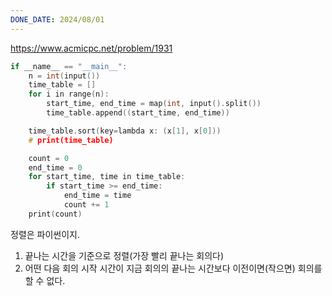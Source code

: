 ```yaml
---
DONE_DATE: 2024/08/01
---
```


https://www.acmicpc.net/problem/1931

```c++
if __name__ == "__main__":
    n = int(input())
    time_table = []
    for i in range(n):
        start_time, end_time = map(int, input().split())
        time_table.append((start_time, end_time))

    time_table.sort(key=lambda x: (x[1], x[0]))
    # print(time_table)

    count = 0
    end_time = 0
    for start_time, time in time_table:
        if start_time >= end_time:
            end_time = time
            count += 1
    print(count)


```

정렬은 파이썬이지.

1. 끝나는 시간을 기준으로 정렬(가장 빨리 끝나는 회의다)
2. 어떤 다음 회의 시작 시간이 지금 회의의 끝나는 시간보다 이전이면(작으면) 회의를 할 수 없다.



